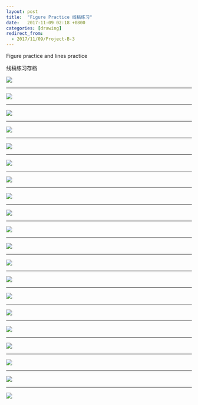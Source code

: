 ```yaml
---
layout: post
title:  "Figure Practice 线稿练习"
date:   2017-11-09 02:18 +0800
categories: [drawing]
redirect_from:
  - 2017/11/09/Project-B-3
---
```


Figure practice and lines practice

线稿练习存档



![](https://wx1.sinaimg.cn/mw690/698f3196gy1flb7bumv0pj22e036onpd.jpg)



---



![](https://wx3.sinaimg.cn/mw690/698f3196gy1flb7bvv2fvj22e036ohdt.jpg)



---



![](https://wx2.sinaimg.cn/mw690/698f3196gy1flb5yxmk7sj20qo0zkdk8.jpg)



---



![](https://wx3.sinaimg.cn/mw690/698f3196gy1flb5z81jz3j20qo0zkn1h.jpg)



---



![](https://wx4.sinaimg.cn/mw690/698f3196gy1flb5zivgyfj20qo0zkq75.jpg)



---



![](https://wx2.sinaimg.cn/mw690/698f3196gy1flb5zrytw5j20qo0zkae3.jpg)



---



![](https://wx3.sinaimg.cn/mw690/698f3196gy1flb5yf4oicj20qo0zktcw.jpg)



------



![](https://wx2.sinaimg.cn/mw690/698f3196gy1fl9itu8kcaj20qo0qoq60.jpg)





------





![](https://wx3.sinaimg.cn/mw690/698f3196gy1fl9iu5fjutj20qo0zkdki.jpg)





------





![](https://wx2.sinaimg.cn/mw690/698f3196gy1fl9wuklkmwj22e036oe81.jpg)





------





![](https://wx1.sinaimg.cn/mw690/698f3196gy1fl8qku6tr6j20t016aq3s.jpg)





------





![](http://wx4.sinaimg.cn/mw690/698f3196gy1fli8yclmeaj22e02e01kz.jpg)





------





![](http://wx3.sinaimg.cn/mw690/698f3196gy1fli8yee0gkj22e02e0x6q.jpg)





------





![](http://wx1.sinaimg.cn/mw690/698f3196gy1fli8yhg3nzj22e02e01kz.jpg)





------





![](http://wx1.sinaimg.cn/mw690/698f3196gy1g0qmd1t77yj20u0140u0x.jpg)





------





![](http://wx3.sinaimg.cn/mw690/698f3196gy1g0qmd0rzpbj20u0140qv5.jpg)





------





![](http://wx3.sinaimg.cn/mw690/698f3196gy1g0qmcztegnj21400u0e81.jpg)





------





![](http://wx1.sinaimg.cn/mw690/698f3196gy1g0qmd1kznrj21400u0npd.jpg)





------





![](http://wx2.sinaimg.cn/mw690/698f3196gy1g0qmcxaxptj21400u0hdt.jpg)





------





![](http://wx4.sinaimg.cn/mw690/698f3196gy1g0qmd17qvrj21400u0hdt.jpg)



